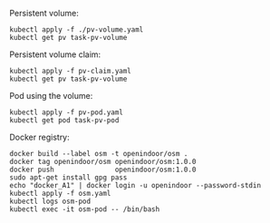 Persistent volume:

```
kubectl apply -f ./pv-volume.yaml
kubectl get pv task-pv-volume
```

Persistent volume claim:

```
kubectl apply -f pv-claim.yaml
kubectl get pv task-pv-volume
```

Pod using the volume:

```
kubectl apply -f pv-pod.yaml
kubectl get pod task-pv-pod
```

Docker registry:

```
docker build --label osm -t openindoor/osm .
docker tag openindoor/osm openindoor/osm:1.0.0
docker push               openindoor/osm:1.0.0
sudo apt-get install gpg pass
echo "docker_A1" | docker login -u openindoor --password-stdin
kubectl apply -f osm.yaml
kubectl logs osm-pod
kubectl exec -it osm-pod -- /bin/bash
```

